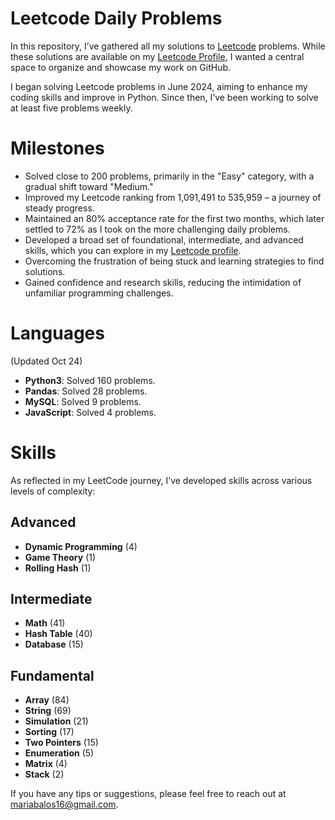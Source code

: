 # Leetcode Daily Problems

In this repository, I’ve gathered all my solutions to [Leetcode](https://leetcode.com/) problems. While these solutions are available on my [Leetcode Profile](https://leetcode.com/u/mariabalos16/), I wanted a central space to organize and showcase my work on GitHub.

I began solving Leetcode problems in June 2024, aiming to enhance my coding skills and improve in Python. Since then, I’ve been working to solve at least five problems weekly.

# Milestones
- Solved close to 200 problems, primarily in the "Easy" category, with a gradual shift toward "Medium."
- Improved my Leetcode ranking from 1,091,491 to 535,959 – a journey of steady progress.
- Maintained an 80% acceptance rate for the first two months, which later settled to 72% as I took on the more challenging daily problems.
- Developed a broad set of foundational, intermediate, and advanced skills, which you can explore in my [Leetcode profile](https://lnkd.in/eJyWMSrY).
- Overcoming the frustration of being stuck and learning strategies to find solutions.
- Gained confidence and research skills, reducing the intimidation of unfamiliar programming challenges.

# Languages
(Updated Oct 24)

- **Python3**: Solved 160  problems.
- **Pandas**: Solved 28  problems.
- **MySQL**: Solved 9  problems.
- **JavaScript**: Solved 4  problems.

# Skills
As reflected in my LeetCode journey, I’ve developed skills across various levels of complexity:
## Advanced
- **Dynamic Programming** (4)
- **Game Theory** (1)
- **Rolling Hash** (1)

## Intermediate
- **Math** (41)
- **Hash Table** (40)
- **Database** (15)

## Fundamental
- **Array** (84)
- **String** (69)
- **Simulation** (21)
- **Sorting** (17)
- **Two Pointers** (15)
- **Enumeration** (5)
- **Matrix** (4)
- **Stack** (2)

If you have any tips or suggestions, please feel free to reach out at mariabalos16@gmail.com.
